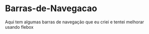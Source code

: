 # Barras-de-Navegacao
Aqui tem algumas barras de navegação que eu criei e tentei melhorar usando flebox
